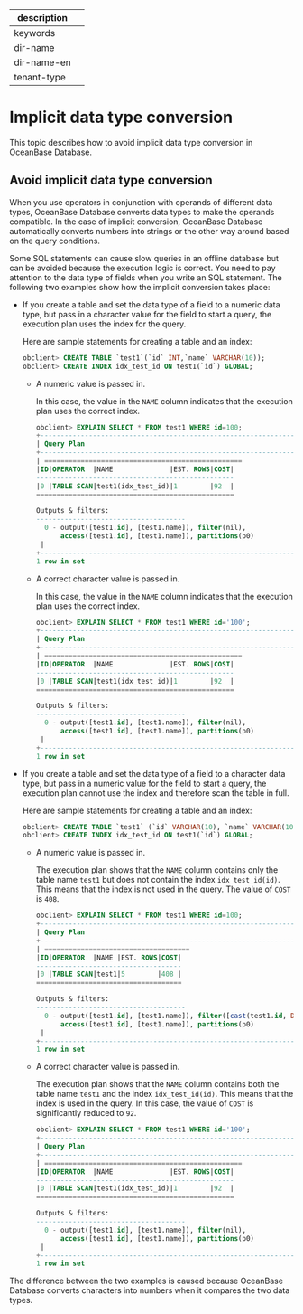 |description||
|---|---|
|keywords||
|dir-name||
|dir-name-en||
|tenant-type||

# Implicit data type conversion

This topic describes how to avoid implicit data type conversion in OceanBase Database.

## Avoid implicit data type conversion

When you use operators in conjunction with operands of different data types, OceanBase Database converts data types to make the operands compatible. In the case of implicit conversion, OceanBase Database automatically converts numbers into strings or the other way around based on the query conditions.

Some SQL statements can cause slow queries in an offline database but can be avoided because the execution logic is correct. You need to pay attention to the data type of fields when you write an SQL statement. The following two examples show how the implicit conversion takes place:

* If you create a table and set the data type of a field to a numeric data type, but pass in a character value for the field to start a query, the execution plan uses the index for the query.

   Here are sample statements for creating a table and an index:

   ```sql
   obclient> CREATE TABLE `test1`(`id` INT,`name` VARCHAR(10));
   obclient> CREATE INDEX idx_test_id ON test1(`id`) GLOBAL;
   ```

   * A numeric value is passed in.

      In this case, the value in the `NAME` column indicates that the execution plan uses the correct index.

      ```sql
      obclient> EXPLAIN SELECT * FROM test1 WHERE id=100;
      +------------------------------------------------------------------------------------------------------------------------------------------------------------------------------------------------------------------------------------------------------------------------------------------------------------------------------------------------------------------------------------------------------------------------------------+
      | Query Plan                                                                                                                                                                                                                                                                                                                                                                                                                         |
      +------------------------------------------------------------------------------------------------------------------------------------------------------------------------------------------------------------------------------------------------------------------------------------------------------------------------------------------------------------------------------------------------------------------------------------+
      | =================================================
      |ID|OPERATOR  |NAME              |EST. ROWS|COST|
      -------------------------------------------------
      |0 |TABLE SCAN|test1(idx_test_id)|1        |92  |
      =================================================

      Outputs & filters:
      -------------------------------------
        0 - output([test1.id], [test1.name]), filter(nil),
            access([test1.id], [test1.name]), partitions(p0)
       |
      +------------------------------------------------------------------------------------------------------------------------------------------------------------------------------------------------------------------------------------------------------------------------------------------------------------------------------------------------------------------------------------------------------------------------------------+
      1 row in set
      ```

   * A correct character value is passed in.

      In this case, the value in the `NAME` column indicates that the execution plan uses the correct index.

      ```sql
      obclient> EXPLAIN SELECT * FROM test1 WHERE id='100';
      +------------------------------------------------------------------------------------------------------------------------------------------------------------------------------------------------------------------------------------------------------------------------------------------------------------------------------------------------------------------------------------------------------------------------------------+
      | Query Plan                                                                                                                                                                                                                                                                                                                                                                                                                         |
      +------------------------------------------------------------------------------------------------------------------------------------------------------------------------------------------------------------------------------------------------------------------------------------------------------------------------------------------------------------------------------------------------------------------------------------+
      | =================================================
      |ID|OPERATOR  |NAME              |EST. ROWS|COST|
      -------------------------------------------------
      |0 |TABLE SCAN|test1(idx_test_id)|1        |92  |
      =================================================

      Outputs & filters:
      -------------------------------------
        0 - output([test1.id], [test1.name]), filter(nil),
            access([test1.id], [test1.name]), partitions(p0)
       |
      +------------------------------------------------------------------------------------------------------------------------------------------------------------------------------------------------------------------------------------------------------------------------------------------------------------------------------------------------------------------------------------------------------------------------------------+
      1 row in set
      ```

* If you create a table and set the data type of a field to a character data type, but pass in a numeric value for the field to start a query, the execution plan cannot use the index and therefore scan the table in full.

   Here are sample statements for creating a table and an index:

   ```sql
   obclient> CREATE TABLE `test1` (`id` VARCHAR(10), `name` VARCHAR(10));
   obclient> CREATE INDEX idx_test_id ON test1(`id`) GLOBAL;
   ```

   * A numeric value is passed in.

      The execution plan shows that the `NAME` column contains only the table name `test1` but does not contain the index `idx_test_id(id)`. This means that the index is not used in the query. The value of `COST` is `408`.

      ```sql
      obclient> EXPLAIN SELECT * FROM test1 WHERE id=100;
      +-----------------------------------------------------------------------------------------------------------------------------------------------------------------------------------------------------------------------------------------------------------------------------------------------------------------------------------------------------------------------------------------------------+
      | Query Plan                                                                                                                                                                                                                                                                                                                                                                                          |
      +-----------------------------------------------------------------------------------------------------------------------------------------------------------------------------------------------------------------------------------------------------------------------------------------------------------------------------------------------------------------------------------------------------+
      | ====================================
      |ID|OPERATOR  |NAME |EST. ROWS|COST|
      ------------------------------------
      |0 |TABLE SCAN|test1|5        |408 |
      ====================================

      Outputs & filters:
      -------------------------------------
        0 - output([test1.id], [test1.name]), filter([cast(test1.id, DECIMAL(-1, -1)) = ?]),
            access([test1.id], [test1.name]), partitions(p0)
       |
      +-----------------------------------------------------------------------------------------------------------------------------------------------------------------------------------------------------------------------------------------------------------------------------------------------------------------------------------------------------------------------------------------------------+
      1 row in set
      ```

   * A correct character value is passed in.

      The execution plan shows that the `NAME` column contains both the table name `test1` and the index `idx_test_id(id)`. This means that the index is used in the query. In this case, the value of `COST` is significantly reduced to `92`.

      ```sql
      obclient> EXPLAIN SELECT * FROM test1 WHERE id='100';
      +------------------------------------------------------------------------------------------------------------------------------------------------------------------------------------------------------------------------------------------------------------------------------------------------------------------------------------------------------------------------------------------------------------------------------------+
      | Query Plan                                                                                                                                                                                                                                                                                                                                                                                                                         |
      +------------------------------------------------------------------------------------------------------------------------------------------------------------------------------------------------------------------------------------------------------------------------------------------------------------------------------------------------------------------------------------------------------------------------------------+
      | =================================================
      |ID|OPERATOR  |NAME              |EST. ROWS|COST|
      -------------------------------------------------
      |0 |TABLE SCAN|test1(idx_test_id)|1        |92  |
      =================================================

      Outputs & filters:
      -------------------------------------
        0 - output([test1.id], [test1.name]), filter(nil),
            access([test1.id], [test1.name]), partitions(p0)
       |
      +------------------------------------------------------------------------------------------------------------------------------------------------------------------------------------------------------------------------------------------------------------------------------------------------------------------------------------------------------------------------------------------------------------------------------------+
      1 row in set
      ```

The difference between the two examples is caused because OceanBase Database converts characters into numbers when it compares the two data types.
